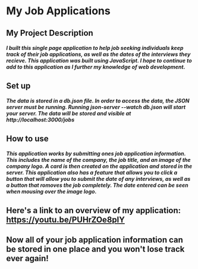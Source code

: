 # My Job Applications

## My Project Description
##### I built this single page application to help job seeking individuals keep track of their job applications, as well as the dates of the interviews they recieve. This application was built using JavaScript. I hope to continue to add to this application as I further my knowledge of web development. 

## Set up
##### The data is stored in a db.json file. In order to access the data, the JSON server must be running. Running json-server --watch db.json will start your server. The data will be stored and visible at http://localhost:3000/jobs 

## How to use 
##### This application works by submitting ones job application information. This includes the name of the company, the job title, and an image of the company logo. A card is then created on the application and stored in the server. This application also has a feature that allows you to click a button that will allow you to submit the date of any interviews, as well as a button that romoves the job completely. The date entered can be seen when mousing over the image logo. 

## Here's a link to an overview of my application: https://youtu.be/PUHrZOe8plY

## Now all of your job application information can be stored in one place and you won't lose track ever again!
